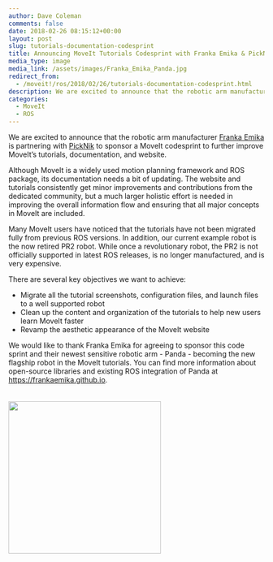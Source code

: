 ```yaml
---
author: Dave Coleman
comments: false
date: 2018-02-26 08:15:12+00:00
layout: post
slug: tutorials-documentation-codesprint
title: Announcing MoveIt Tutorials Codesprint with Franka Emika & PickNik
media_type: image
media_link: /assets/images/Franka_Emika_Panda.jpg
redirect_from:
  - /moveit!/ros/2018/02/26/tutorials-documentation-codesprint.html
description: We are excited to announce that the robotic arm manufacturer Franka Emika is partnering with PickNik to sponsor a MoveIt codesprint to further improve MoveIt’s tutorials, documentation, and website.
categories:
  - MoveIt
  - ROS
---
```


We are excited to announce that the robotic arm manufacturer <a href="https://franka.de" target="_blank">Franka Emika</a> is partnering with [PickNik](http://picknik.ai/) to sponsor a MoveIt codesprint to further improve MoveIt’s tutorials, documentation, and website.

Although MoveIt is a widely used motion planning framework and ROS package, its documentation needs a bit of updating. The website and tutorials consistently get minor improvements and contributions from the dedicated community, but a much larger holistic effort is needed in improving the overall information flow and ensuring that all major concepts in MoveIt are included.

Many MoveIt users have noticed that the tutorials have not been migrated fully from previous ROS versions. In addition, our current example robot is the now retired PR2 robot. While once a revolutionary robot, the PR2 is not officially supported in latest ROS releases, is no longer manufactured, and is very expensive.

There are several key objectives we want to achieve:

- Migrate all the tutorial screenshots, configuration files, and launch files to a well supported robot
- Clean up the content and organization of the tutorials to help new users learn MoveIt faster
- Revamp the aesthetic appearance of the MoveIt website

We would like to thank Franka Emika for agreeing to sponsor this code sprint and their newest sensitive robotic arm - Panda - becoming the new flagship robot in the MoveIt tutorials. You can find more information about open-source libraries and existing ROS integration of Panda at <a href="https://frankaemika.github.io" target="_blank">https://frankaemika.github.io</a>.

<img src="{{ site.url }}/assets/images/our-clients/franka-logo.png" width="300" style="margin-top:20px"/>
